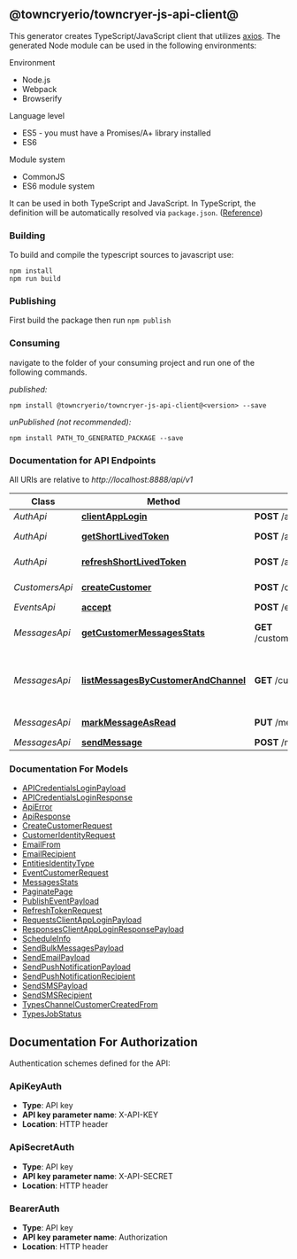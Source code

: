 ## @towncryerio/towncryer-js-api-client@<version>

This generator creates TypeScript/JavaScript client that utilizes [axios](https://github.com/axios/axios). The generated Node module can be used in the following environments:

Environment
* Node.js
* Webpack
* Browserify

Language level
* ES5 - you must have a Promises/A+ library installed
* ES6

Module system
* CommonJS
* ES6 module system

It can be used in both TypeScript and JavaScript. In TypeScript, the definition will be automatically resolved via `package.json`. ([Reference](https://www.typescriptlang.org/docs/handbook/declaration-files/consumption.html))

### Building

To build and compile the typescript sources to javascript use:
```
npm install
npm run build
```

### Publishing

First build the package then run `npm publish`

### Consuming

navigate to the folder of your consuming project and run one of the following commands.

_published:_

```
npm install @towncryerio/towncryer-js-api-client@<version> --save
```

_unPublished (not recommended):_

```
npm install PATH_TO_GENERATED_PACKAGE --save
```

### Documentation for API Endpoints

All URIs are relative to *http://localhost:8888/api/v1*

Class | Method | HTTP request | Description
------------ | ------------- | ------------- | -------------
*AuthApi* | [**clientAppLogin**](docs/AuthApi.md#clientapplogin) | **POST** /auth/authorize/client | Client App Login
*AuthApi* | [**getShortLivedToken**](docs/AuthApi.md#getshortlivedtoken) | **POST** /auth/authorize | Get Short Lived Token
*AuthApi* | [**refreshShortLivedToken**](docs/AuthApi.md#refreshshortlivedtoken) | **POST** /auth/refresh-token | Refresh Short Lived Token
*CustomersApi* | [**createCustomer**](docs/CustomersApi.md#createcustomer) | **POST** /customers | Create Customer
*EventsApi* | [**accept**](docs/EventsApi.md#accept) | **POST** /events | Accept Event
*MessagesApi* | [**getCustomerMessagesStats**](docs/MessagesApi.md#getcustomermessagesstats) | **GET** /customers/{customerId}/messages/stats | Get customer\&#39;s messages stats
*MessagesApi* | [**listMessagesByCustomerAndChannel**](docs/MessagesApi.md#listmessagesbycustomerandchannel) | **GET** /customers/{customerId}/messages | List customer\&#39;s messages filtering by channel
*MessagesApi* | [**markMessageAsRead**](docs/MessagesApi.md#markmessageasread) | **PUT** /messages/{id}/read | Mark Message As Read
*MessagesApi* | [**sendMessage**](docs/MessagesApi.md#sendmessage) | **POST** /messages | Send Message


### Documentation For Models

 - [APICredentialsLoginPayload](docs/APICredentialsLoginPayload.md)
 - [APICredentialsLoginResponse](docs/APICredentialsLoginResponse.md)
 - [ApiError](docs/ApiError.md)
 - [ApiResponse](docs/ApiResponse.md)
 - [CreateCustomerRequest](docs/CreateCustomerRequest.md)
 - [CustomerIdentityRequest](docs/CustomerIdentityRequest.md)
 - [EmailFrom](docs/EmailFrom.md)
 - [EmailRecipient](docs/EmailRecipient.md)
 - [EntitiesIdentityType](docs/EntitiesIdentityType.md)
 - [EventCustomerRequest](docs/EventCustomerRequest.md)
 - [MessagesStats](docs/MessagesStats.md)
 - [PaginatePage](docs/PaginatePage.md)
 - [PublishEventPayload](docs/PublishEventPayload.md)
 - [RefreshTokenRequest](docs/RefreshTokenRequest.md)
 - [RequestsClientAppLoginPayload](docs/RequestsClientAppLoginPayload.md)
 - [ResponsesClientAppLoginResponsePayload](docs/ResponsesClientAppLoginResponsePayload.md)
 - [ScheduleInfo](docs/ScheduleInfo.md)
 - [SendBulkMessagesPayload](docs/SendBulkMessagesPayload.md)
 - [SendEmailPayload](docs/SendEmailPayload.md)
 - [SendPushNotificationPayload](docs/SendPushNotificationPayload.md)
 - [SendPushNotificationRecipient](docs/SendPushNotificationRecipient.md)
 - [SendSMSPayload](docs/SendSMSPayload.md)
 - [SendSMSRecipient](docs/SendSMSRecipient.md)
 - [TypesChannelCustomerCreatedFrom](docs/TypesChannelCustomerCreatedFrom.md)
 - [TypesJobStatus](docs/TypesJobStatus.md)


<a id="documentation-for-authorization"></a>
## Documentation For Authorization


Authentication schemes defined for the API:
<a id="ApiKeyAuth"></a>
### ApiKeyAuth

- **Type**: API key
- **API key parameter name**: X-API-KEY
- **Location**: HTTP header

<a id="ApiSecretAuth"></a>
### ApiSecretAuth

- **Type**: API key
- **API key parameter name**: X-API-SECRET
- **Location**: HTTP header

<a id="BearerAuth"></a>
### BearerAuth

- **Type**: API key
- **API key parameter name**: Authorization
- **Location**: HTTP header
